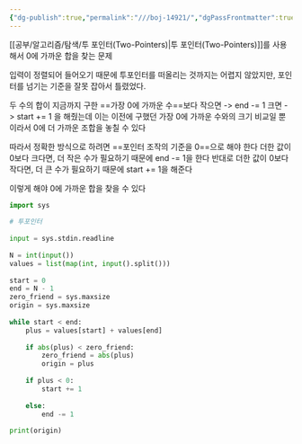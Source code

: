 ```yaml
---
{"dg-publish":true,"permalink":"///boj-14921/","dgPassFrontmatter":true}
---
```



[[공부/알고리즘/탐색/투 포인터(Two-Pointers)\|투 포인터(Two-Pointers)]]를 사용해서 0에 가까운 합을 찾는 문제

입력이 정렬되어 들어오기 때문에 투포인터를 떠올리는 것까지는 어렵지 않았지만,
포인터를 넘기는 기준을 잘못 잡아서 틀렸었다.

두 수의 합이 지금까지 구한 ==가장 0에 가까운 수==보다 작으면 -> end -= 1
크면 -> start += 1 을 해줬는데
이는 이전에 구했던 가장 0에 가까운 수와의 크기 비교일 뿐이라서
0에 더 가까운 조합을 놓칠 수 있다

따라서 정확한 방식으로 하려면 ==포인터 조작의 기준을 0==으로 해야 한다
더한 값이 0보다 크다면, 더 작은 수가 필요하기 때문에 end -= 1을 한다
반대로 더한 값이 0보다 작다면, 더 큰 수가 필요하기 때문에 start += 1을 해준다

이렇게 해야 0에 가까운 합을 찾을 수 있다

```python
import sys  
  
# 투포인터  
  
input = sys.stdin.readline  
  
N = int(input())  
values = list(map(int, input().split()))  
  
start = 0  
end = N - 1  
zero_friend = sys.maxsize  
origin = sys.maxsize  
  
while start < end:  
    plus = values[start] + values[end]  
  
    if abs(plus) < zero_friend:  
        zero_friend = abs(plus)  
        origin = plus  
  
    if plus < 0:  
        start += 1  
  
    else:  
        end -= 1  
  
print(origin)
```